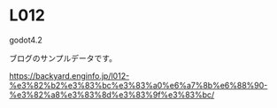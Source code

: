 # L012

godot4.2

ブログのサンプルデータです。

https://backyard.enginfo.jp/l012-%e3%82%b2%e3%83%bc%e3%83%a0%e6%a7%8b%e6%88%90-%e3%82%a8%e3%83%8d%e3%83%9f%e3%83%bc/

